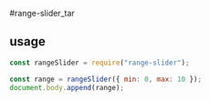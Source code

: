 #range-slider_tar

## usage

```js
const rangeSlider = require("range-slider");

const range = rangeSlider({ min: 0, max: 10 });
document.body.append(range);
```

